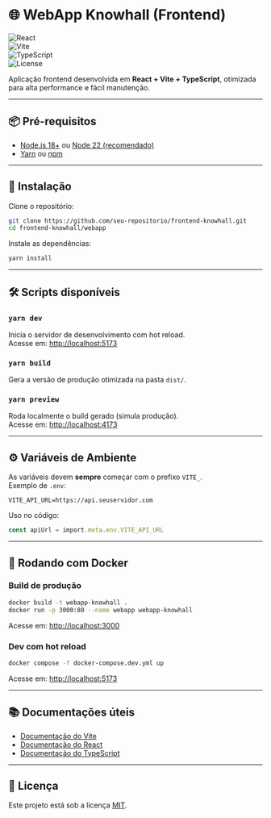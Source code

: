 # 🌐 WebApp Knowhall (Frontend)

![React](https://img.shields.io/badge/React-18-blue?logo=react)  
![Vite](https://img.shields.io/badge/Vite-5-purple?logo=vite)  
![TypeScript](https://img.shields.io/badge/TypeScript-5-blue?logo=typescript)  
![License](https://img.shields.io/badge/license-MIT-green)

Aplicação frontend desenvolvida em **React + Vite + TypeScript**, otimizada para alta performance e fácil manutenção.

---

## 📦 Pré-requisitos

- [Node.js 18+](https://nodejs.org/) ou [Node 22 (recomendado)](https://nodejs.org/)  
- [Yarn](https://yarnpkg.com/) ou [npm](https://www.npmjs.com/)

---

## 🚀 Instalação

Clone o repositório:

```bash
git clone https://github.com/seu-repositorio/frontend-knowhall.git
cd frontend-knowhall/webapp
```

Instale as dependências:

```bash
yarn install
```

---

## 🛠 Scripts disponíveis

### `yarn dev`
Inicia o servidor de desenvolvimento com hot reload.  
Acesse em: [http://localhost:5173](http://localhost:5173)

### `yarn build`
Gera a versão de produção otimizada na pasta `dist/`.

### `yarn preview`
Roda localmente o build gerado (simula produção).  
Acesse em: [http://localhost:4173](http://localhost:4173)

---

## ⚙️ Variáveis de Ambiente

As variáveis devem **sempre** começar com o prefixo `VITE_`.  
Exemplo de `.env`:

```env
VITE_API_URL=https://api.seuservidor.com
```

Uso no código:

```ts
const apiUrl = import.meta.env.VITE_API_URL
```

---

## 🐳 Rodando com Docker

### Build de produção
```bash
docker build -t webapp-knowhall .
docker run -p 3000:80 --name webapp webapp-knowhall
```
Acesse em: [http://localhost:3000](http://localhost:3000)

### Dev com hot reload
```bash
docker compose -f docker-compose.dev.yml up
```
Acesse em: [http://localhost:5173](http://localhost:5173)

---

## 📚 Documentações úteis
- [Documentação do Vite](https://vitejs.dev/guide/)  
- [Documentação do React](https://react.dev/)  
- [Documentação do TypeScript](https://www.typescriptlang.org/docs/)  

---

## 📄 Licença
Este projeto está sob a licença [MIT](LICENSE).
